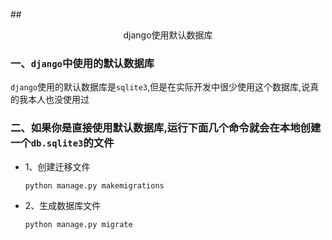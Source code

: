 ##<center>django使用默认数据库</center>

### 一、`django`中使用的默认数据库
`django`使用的默认数据库是`sqlite3`,但是在实际开发中很少使用这个数据库,说真的我本人也没使用过

### 二、如果你是直接使用默认数据库,运行下面几个命令就会在本地创建一个`db.sqlite3`的文件

* 1、创建迁移文件

  ```py
  python manage.py makemigrations
  ```

* 2、生成数据库文件

  ```py
  python manage.py migrate
  ```